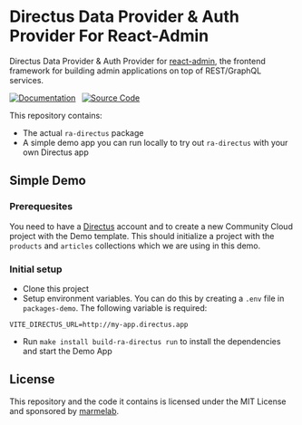 # Directus Data Provider & Auth Provider For React-Admin

Directus Data Provider & Auth Provider for [react-admin](https://github.com/marmelab/react-admin), the frontend framework for building admin applications on top of REST/GraphQL services.

[![Documentation]][DocumentationLink] 
[![Source Code]][SourceCodeLink] 

[Documentation]: https://img.shields.io/badge/Documentation-green?style=for-the-badge
[Source Code]: https://img.shields.io/badge/Source_Code-blue?style=for-the-badge

[DocumentationLink]: ./packages/ra-directus/Readme.md 'Documentation'
[SourceCodeLink]: https://github.com/marmelab/ra-directus/tree/main/packages/ra-directus 'Source Code'

This repository contains:

- The actual `ra-directus` package
- A simple demo app you can run locally to try out `ra-directus` with your own Directus app

## Simple Demo

### Prerequesites

You need to have a [Directus](https://directus.io/) account and to create a new Community Cloud project with the Demo template.
This should initialize a project with the `products` and `articles` collections which we are using in this demo.

### Initial setup

- Clone this project
- Setup environment variables. You can do this by creating a `.env` file in `packages-demo`. The following variable is required:

```
VITE_DIRECTUS_URL=http://my-app.directus.app
```

- Run `make install build-ra-directus run` to install the dependencies and start the Demo App

## License

This repository and the code it contains is licensed under the MIT License and sponsored by [marmelab](https://marmelab.com).
